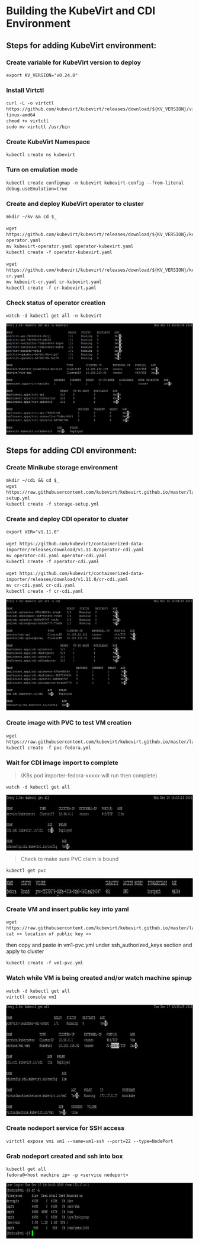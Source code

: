 # Building the KubeVirt and CDI Environment

## Steps for adding KubeVirt environment:

### Create variable for KubeVirt version to deploy
```
export KV_VERSION="v0.24.0"
```

### Install Virtctl
```
curl -L -o virtctl https://github.com/kubevirt/kubevirt/releases/download/${KV_VERSION}/virtctl-${KV_VERSION}-linux-amd64
chmod +x virtctl
sudo mv virtctl /usr/bin
```

### Create KubeVirt Namespace
```
kubectl create ns kubevirt
```

### Turn on emulation mode
```
kubectl create configmap -n kubevirt kubevirt-config --from-literal debug.useEmulation=true
```

### Create and deploy KubeVirt operator to cluster
```
mkdir ~/kv && cd $_

wget https://github.com/kubevirt/kubevirt/releases/download/${KV_VERSION}/kubevirt-operator.yaml
mv kubevirt-operator.yaml operator-kubevirt.yaml
kubectl create -f operator-kubevirt.yaml

wget https://github.com/kubevirt/kubevirt/releases/download/${KV_VERSION}/kubevirt-cr.yaml
mv kubevirt-cr.yaml cr-kubevirt.yaml
kubectl create -f cr-kubevirt.yaml
```

### Check status of operator creation
```
watch -d kubectl get all -n kubevirt
```
<img src="images/KV_status_image.JPG" width="600" height="300" align="center" />


## Steps for adding CDI environment:

### Create Minikube storage environment
```
mkdir ~/cdi && cd $_
wget https://raw.githubusercontent.com/kubevirt/kubevirt.github.io/master/labs/manifests/storage-setup.yml
kubectl create -f storage-setup.yml
```

### Create and deploy CDI operator to cluster
```
export VER="v1.11.0"

wget https://github.com/kubevirt/containerized-data-importer/releases/download/v1.11.0/operator-cdi.yaml
mv operator-cdi.yaml operator-cdi.yaml
kubectl create -f operator-cdi.yaml

wget https://github.com/kubevirt/containerized-data-importer/releases/download/v1.11.0/cr-cdi.yaml
mv cr-cdi.yaml cr-cdi.yaml
kubectl create -f cr-cdi.yaml
```
<img src="images/CDI_status_image.JPG" width="600" height="300" align="center" />

### Create image with PVC to test VM creation
```
wget https://raw.githubusercontent.com/kubevirt/kubevirt.github.io/master/labs/manifests/pvc_fedora.yml
kubectl create -f pvc-fedora.yml
```

### Wait for CDI image import to complete
> (K8s pod importer-fedora-xxxxx will run then complete)
```
watch -d kubectl get all
```
<img src="images/watchk_1_status.JPG" width="600" height="150" align="center" />

> Check to make sure PVC claim is bound
```
kubectl get pvc
```
<img src="images/pvc_status.JPG" width="600" height="50" align="center" />

### Create VM and insert public key into yaml
```
wget https://raw.githubusercontent.com/kubevirt/kubevirt.github.io/master/labs/manifests/vm1_pvc.yml
cat << location of public key >>
```
then copy and paste in vm1-pvc.yml under ssh_authorized_keys section and apply to cluster
```
kubectl create -f vm1-pvc.yml
```

### Watch while VM is being created and/or watch machine spinup
```
watch -d kubectl get all
virtctl console vm1
```
<img src="images/watchk_2_status.JPG" width="600" height="300" align="center" />

### Create nodeport service for SSH access
```
virtctl expose vmi vm1 --name=vm1-ssh --port=22 --type=NodePort
```

### Grab nodeport created and ssh into box
```
kubectl get all
fedora@<host machine ip> -p <service nodeport>
```
<img src="images/success.JPG" width="600" height="150" align="center" />
